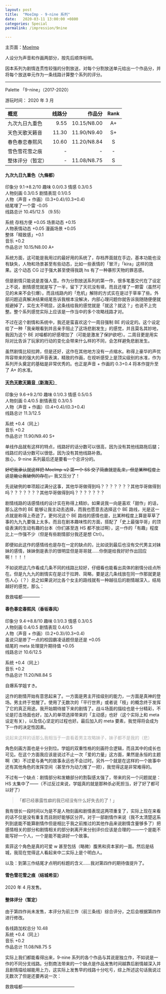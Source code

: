 ```yaml
---
layout: post
title:  "MoeImp - 9-nine 系列"
date:   2020-03-11 13:00:00 +0800
categories: Special
permalink: /impression/9nine

---
```


主页面：[MoeImp](http://yoro.xyz/impression)

人设分为声音和作画两部分，按先后顺序标明。

因本系列为剧情连贯性较强的分割放送，对每个分割放送单元给出一个作品分，并将每个放送单元作为一条线路计算整个系列的评分。

---

Palette 「9-nine」（2017-2020）

游玩时间： 2020 年 3 月

| 概览             | 线路分  |   作品分 | Rank |
| :--------------- | ---: | ---------: | :--: |
| 九次九日九重色 | 9.55 | 10.15/N8.00 |  A+  |
| 天色天歌天籁音 | 11.30 | 11.90/N9.40 |  S+  |
| 春色春恋春熙风 | 10.60 | 11.20/N8.84 |  S  |
| 雪色雪花雪之痕 | - | - |  -   |
| 整体评分（暂定） | - | 11.08/N8.75 |  S  |

#### 九次九日九重色（九條都）

印象分 9.1→8.2/10 趣味 0.0/0.3 情感 0.3/0.5<br />
人物刻画 0.3/0.5 剧情表现 0.1/0.5<br />
人物（声音 + 作画）(0.3+0.4)/(0.3+0.4)<br />
结尾埋了一个雷 -0.05<br />
线路总计 10.45/12.5 （9.55）

系统 存档方便 +0.05 场景动态 +0.15 <br />
人物表情动态 +0.05 漫画场景 +0.05<br />
整体「精致感」+0.1<br />
音乐 +0.2<br />
作品总计 10.15/N8.00 A+

系统方面，这可能是我用过的最好用的系统了，存档界面就在手边，基本功能也没有缺失，人物和场景甚至有些动态，比如一些表情的「冒汗」「kira」这样的效果。这个动态 CG 过于强大甚至使得我跳 hs 有了一种暴殄天物的罪恶感。

但是剧情只能说是差强人意。作为分割放送系列的第一作，很多笔墨交代在了设定上不说，剧情感觉就是写了一半，留下了天坑没有填，而且还埋了一颗雷（虽然可见的未来不会引爆）。而且线路内的「危机」解除的方式实在是过于草率了些。外部问题迫真解决结果结尾告诉我根本没解决，内部心理问题你就告诉我随随便便就规避掉了，实在太不明显，这条线给我的感觉就是「就这？就这？」也说不上完整。整个系列感觉实际上应该是一作当中的多个攻略线路才对。

不过在这个剧情和系统中，我还是蛮喜欢这个一周目强制 BE 的设定的。这个设定给了一种「我亲眼看到并且亲手阻止了这场悲剧发生」的感觉，并且莫名其妙地，我因为这个 BE 对喵都的好感增加了（可能是激发了保护欲吧）。二周目更是用实际对比告诉了玩家的行动的变化会带来什么样的不同，会怎样避免悲剧发生。

虽然剧情比较拉跨，但是还好，这作在其他地方没有一点缩水。称得上豪华的声优阵容带来的强大的声音表演，精致的作画，在视听感受上是顶尖级别的水准，作为系列开头奠定的基础是非常优秀的。也正是声音 + 作画的 0.3+0.4 将本作提升至了 A+ 的水准。

#### [天色天歌天籁音（新海天）](http://yoro.xyz/kawaiigirls/2020/03/12/9nine-sora.html)

印象分 9.6→9.2/10 趣味 0.1/0.3 情感 0.5/0.5<br />
人物刻画 0.4/0.5 剧情表现 0.3/0.5<br />
人物（声音 + 作画）(0.4+0.4)/(0.3+0.4)<br />
线路总计 11.3/12.5

系统 +0.4（同上）<br />
音乐 +0.2<br />
作品总计 11.90/N9.40 S+

单线作品就有这样的特点，线路好的话分数可以很高，因为没有其他线路拖后腿；线路烂的话分数可以很低，因为没有其他线路补救。<br />
放心，9-nine 系列最后还是要看一个总评分的。

~~好吧我承认就这样把 MoeImp-v2 第一个 SS 交了简直就是乱来，但是某种程度上这是能让我破例的存在。~~ 我又压分了！

先说破例的单项超过满分这事，其他华哥做得到吗？？？？？？？其他华哥做得到吗？？？？？？？其他华哥做得到吗？？？？？？？

剧情线路的话感情线的设计实在称得上精妙。如果说我一向是喜欢「甜作」的话，那么这作的 BE 能够让我主动去选择，而我也愿意去选择这个 BE 路线，光是这一点就是称得上奇迹了。更何况这个 BE 路线的感情也是，比某种程度上算是草草了事的九九九要强上太多。而且在剧本趣味性的方面，搭配了「史上最强华哥」的顶级表演的生动有趣的台本（你们甚至连 HS 都不放过啊），这一作的「有趣」程度比上一作强不少（但是有些剧情部分我还是想 Ctrl）。

即便如此这作的感情线也是存在一定的缺点的，比如说到最后也没有交代男主对妹妹的感情，妹妹倒是表示的很明显但是哥哥就……你倒是给我好好作出回应啊！！！！

不如说把这几作看成几条不同的线路比较好，仔细看也能看出具体的剧情分歧点所在。但是九九九的剧情实在是过于拉跨、简略，要是这几条线放在同一作那就更是伤人心（？）总之如果说对比各个女主的路线就有一种越往后的剧情越深入，结局越好的感觉，那么：

救救喵都————

#### 春色春恋春熙风（香坂春风）

印象分 9.4→8.8/10 趣味 0.1/0.3 情感 0.3/0.5<br />
人物刻画 0.4/0.5 剧情表现 0.4/0.5<br />
人物（声音 + 作画）(0.2+0.3)/(0.3+0.4)<br />
虽说只是掺了一点的校园霸凌话题但是还是 +0.05<br />
结尾的 meta 处理提升期待值 +0.05<br />
线路总计 10.6/12.5

系统 +0.4（同上）<br />
音乐 +0.2<br />
作品总计 11.20/N8.84 S

自爆系学姐すき。

这作的剧情开始有意思起来了。一方面是男主开挂级别的能力，一方面是真神的登场。男主终于觉醒了。使用了无数次的「平行世界」或者说「枝」的概念终于发挥了它的真正用途。我开始期待接下来的剧情了。战斗场面的描绘也是十分精彩，不论是打击场面也好，加入的单项选择带来的「主动感」也好（这个实际上和 meta 设定有关），以及信心坚定的过程也好。最后加入的 meta 要素，我觉得将会成为下一作的决定性因素。

<p style="color: #AAAAAA">说起来这样的话那么我相当于一直看着男主攻略妹子，妹子都不是我的（悲）</p>

角色刻画方面也是十分到位。学姐的双重性格的刻画符合逻辑，而且其中的成长也可见。在这个方面我应该是说过不止一次「爱的力量」这方面，果然是永恒的主题啊（笑）不过爱与勇气的故事永远也不会过时。另外一个就是在这样的一个故事中还有其他角色的发挥空间（甚至作为动力推了一把），我觉得这是非常难得的。

不过有一个缺点：剧情部分和发糖部分的割裂感太强了，带来的另一个问题就是：HS 太集中了——（不过反过来说，学姐真的就是那种杀必死担当，好了好了都可以好了）

> 「都已经暴露性癖的我已经没有什么好失去的了！」

我有很长一段时间以为是不是人物刻画和剧情表现这两项重复了，实际上现在来看的话不仅是没有重复而且刚好能够区分开。对于一部剧情作来说（我不太清楚这系列到底能不能算剧情作但是相比于我之前推过的其他作品来说剧情含量够多了）把感情相关的部分和剧情相关的部分剥离开来分别评价应该是合理的——一个是能不能写好一个人，一个是能不能讲好一个故事。

索菲这个角色是真的可爱 w 甚至包括（略微）腹黑和资本家的一面。然后是结城，我现在觉得这人看起来中二实际上是个明白人。

以及：到第三作结尾才点明的标题的含义……我对第四作的期待值提升了。

#### 雪色雪花雪之痕（结城希亚）

2020 年 4 月发售。

#### 整体评分（暂定）

由于第四作尚未发售，本评分为前三作（前三条线）综合评分，之后会根据第四作进行修改。

各线路加权总分 10.48<br />
系统 +0.4（同上）<br />
音乐 +0.2<br />
作品总计 11.08/N8.75 S

实际上我们都能看得出来，9-nine 系列的各个作品与其说是独立作，不如说是一作的不同分支线路。分割商法带来的一个缺点是作品发售时间越靠后剧情越深入并且剧情描绘越能用上力，这实际上发售早的线路十分吃亏，综上所述这句话我说过无数次了但是还要再说一次：

救救喵都————————————

